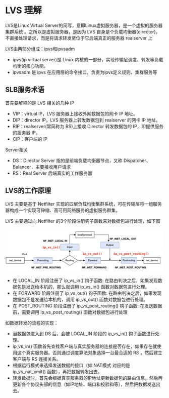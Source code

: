 # LVS 理解

LVS是Linux Virtual Server的简写，意即Linux虚拟服务器，是一个虚拟的服务器集群系统 。之所以是虚拟服务器，是因为 LVS 自身是个负载均衡器(director)，不直接处理请求，而是将请求转发至位于它后端真正的服务器 realserver 上


LVS由两部分组成：ipvs和ipvsadm

- ipvs(ip virtual server)是 Linux 内核的一部分，实现传输层调度、转发等负载均衡的核心功能。
- ipvsadm 是 ipvs 在应用层的命令接口，负责为ipvs定义规则、集群服务等

## SLB服务术语

首先要解释的是 LVS 相关的几种 IP

- VIP：virtual IP，LVS 服务器上接收外网数据包的网卡 IP 地址。
- DIP：director IP，LVS 服务器上转发数据包到 realserver 的网卡 IP 地址。
- RIP：realserver(常简称为 RS)上接收 Director 转发数据包的 IP，即提供服务的服务器 IP。
- CIP：客户端的 IP


Server相关

- DS：Director Server 指的是前端负载均衡器节点，又称 Dispatcher、Balancer，主要接收用户请求
- RS：Real Server 后端真实的工作服务器



## LVS的工作原理

LVS 主要是基于 Netfilter 实现的四层负载均衡集群系统，可在传输层将一组服务器构成一个实现可伸缩、高可用网络服务的虚拟服务群集。

LVS 主要通过向 Netfilter 的3个阶段注册钩子函数来对数据包进行处理，如下图

<div  align="center">
	<img src="../assets/lvs-netfilter.png" width = "580"  align=center />
</div>


- 在 LOCAL_IN 阶段注册了 ip_vs_in() 钩子函数: 在路由判决之后，如果发现数据包是发送给本机的，那么就调用 ip_vs_in() 函数对数据包进行处理。
- 在 FORWARD 阶段注册了 ip_vs_out() 钩子函数: 在路由判决之后，如果发现数据包不是发送给本机的，调用 ip_vs_out() 函数对数据包进行处理。
- 在 POST_ROUTING 阶段注册了 ip_vs_post_routing() 钩子函数: 在发送数据前，需要调用 ip_vs_post_routing() 函数对数据包进行处理

如数据转发的流程的实现：

- 当数据包进入到 DS 后，会被 LOCAL_IN 阶段的 ip_vs_in() 钩子函数进行处理。
- ip_vs_in() 函数首先查找客户端与真实服务器的连接是否存在，如果存在就使用这个真实服务器。否则通过调度算法对象选择一台最合适的 RS ，然后建立客户端与 RS 连接关系。
- 根据运行模式来选择发送数据的接口（如 NAT模式 对应的是 ip_vs_nat_xmit() 函数），再把数据转发出去。
- 转发数据时，首先会根据真实服务器的IP地址更新数据包的路由信息，然后再更新各个协议头部的信息（如IP地址、端口和校验和等），然后把数据发送出去。
